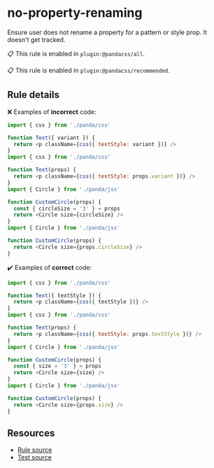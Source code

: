 [//]: # 'This file is generated by eslint-docgen. Do not edit it directly.'

# no-property-renaming

Ensure user does not rename a property for a pattern or style prop. It doesn't get tracked.

📋 This rule is enabled in `plugin:@pandacss/all`.

📋 This rule is enabled in `plugin:@pandacss/recommended`.

## Rule details

❌ Examples of **incorrect** code:

```js
import { css } from './panda/css'

function Text({ variant }) {
  return <p className={css({ textStyle: variant })} />
}
import { css } from './panda/css'

function Text(props) {
  return <p className={css({ textStyle: props.variant })} />
}
import { Circle } from './panda/jsx'

function CustomCircle(props) {
  const { circleSize = '3' } = props
  return <Circle size={circleSize} />
}
import { Circle } from './panda/jsx'

function CustomCircle(props) {
  return <Circle size={props.circleSize} />
}
```

✔️ Examples of **correct** code:

```js
import { css } from './panda/css'

function Text({ textStyle }) {
  return <p className={css({ textStyle })} />
}
import { css } from './panda/css'

function Text(props) {
  return <p className={css({ textStyle: props.textStyle })} />
}
import { Circle } from './panda/jsx'

function CustomCircle(props) {
  const { size = '3' } = props
  return <Circle size={size} />
}
import { Circle } from './panda/jsx'

function CustomCircle(props) {
  return <Circle size={props.size} />
}
```

## Resources

- [Rule source](/plugin/src/rules/no-property-renaming.ts)
- [Test source](/tests/no-property-renaming.test.ts)
